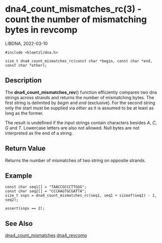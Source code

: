 # dna4_count_mismatches_rc(3) - count the number of mismatching bytes in revcomp

LIBDNA, 2022-03-10

    #include <kloetzl/dna.h>

    size_t dna4_count_mismatches_rc(const char *begin, const char *end, const char *other);


## Description

The **dna4\_count\_mismatches\_rev**() function efficiently compares two dna strings across strands and returns the number of mismatching bytes. The first string is delimited by _begin_ and _end_ (exclusive). For the second string only the start must be supplied via _other_ as it is assumed to be at least as long as the former. 

The result is undefined if the input strings contain characters besides
_A_,
_C_,
_G_ and
_T_.
Lowercase letters are also not allowed. Null bytes are not interpreted as the end of a string.


## Return Value

Returns the number of mismatches of two string on opposite strands.


## Example

    const char seq1[] = "TAACCGCCCTTGGG";
    const char seq2[] = "CCCAAGTGCGATTA";
    size_t snps = dna4_count_mismatches_rc(seq1, seq1 + sizeof(seq1) - 1, seq2);

    assert(snps == 2);


## See Also

[dna4_count_mismatches](dna4_count_mismatches.3.md)
[dna4_revcomp](dna4_revcomp.3.md)

